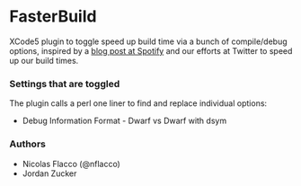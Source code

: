 FasterBuild
===========

XCode5 plugin to toggle speed up build time via a bunch of compile/debug options, inspired by a [blog post at Spotify](http://labs.spotify.com/2013/11/04/shaving-off-time-from-the-ios-edit-build-test-cycle/) and our efforts at Twitter to speed up our build times.

### Settings that are toggled

The plugin calls a perl one liner to find and replace individual options:

* Debug Information Format - Dwarf vs Dwarf with dsym

### Authors

* Nicolas Flacco (@nflacco)
* Jordan Zucker